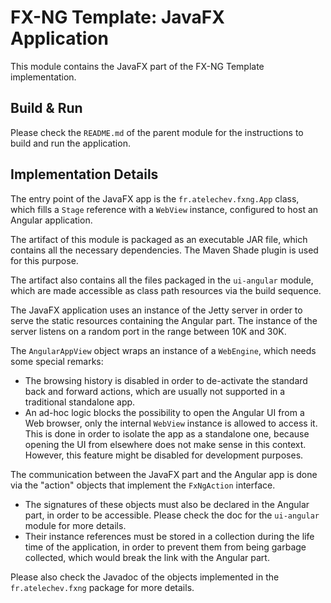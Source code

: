 # FX-NG Template: JavaFX Application

This module contains the JavaFX part of the FX-NG Template implementation.

## Build & Run

Please check the `README.md` of the parent module for the instructions to build and run the application.

## Implementation Details

The entry point of the JavaFX app is the `fr.atelechev.fxng.App` class, which fills a `Stage` reference with a `WebView`
instance, configured to host an Angular application.

The artifact of this module is packaged as an executable JAR file, which contains all the necessary dependencies. The
Maven Shade plugin is used for this purpose.

The artifact also contains all the files packaged in the `ui-angular` module, which are made accessible as class path
resources via the build sequence.

The JavaFX application uses an instance of the Jetty server in order to serve the static resources containing the
Angular part. The instance of the server listens on a random port in the range between 10K and 30K.

The `AngularAppView` object wraps an instance of a `WebEngine`, which needs some special remarks:

* The browsing history is disabled in order to de-activate the standard back and forward actions, which are usually not
  supported in a traditional standalone app.
* An ad-hoc logic blocks the possibility to open the Angular UI from a Web browser, only the internal `WebView`
  instance is allowed to access it. This is done in order to isolate the app as a standalone one, because opening the UI
  from elsewhere does not make sense in this context. However, this feature might be disabled for development purposes.

The communication between the JavaFX part and the Angular app is done via the "action" objects that implement the
`FxNgAction` interface.

* The signatures of these objects must also be declared in the Angular part, in order to be accessible. Please check the
  doc for the `ui-angular` module for more details.
* Their instance references must be stored in a collection during the life time of the application, in order to prevent
  them from being garbage collected, which would break the link with the Angular part.

Please also check the Javadoc of the objects implemented in the `fr.atelechev.fxng` package for more details.

